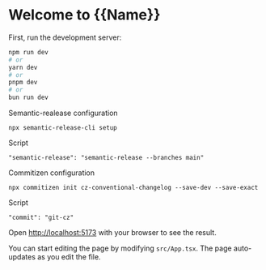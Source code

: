 # Welcome to {{Name}}

First, run the development server:

```bash
npm run dev
# or
yarn dev
# or
pnpm dev
# or
bun run dev
```

Semantic-realease configuration

```
npx semantic-release-cli setup
```

Script

```
"semantic-release": "semantic-release --branches main"
```

Commitizen configuration

```
npx commitizen init cz-conventional-changelog --save-dev --save-exact
```

Script

```
"commit": "git-cz"
```

Open [http://localhost:5173](http://localhost:5173) with your browser to see the result.

You can start editing the page by modifying `src/App.tsx`. The page auto-updates as you edit the file.

